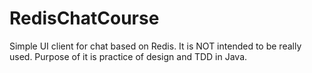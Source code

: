 RedisChatCourse
===============

Simple UI client for chat based on Redis. It is NOT intended to be really used. Purpose of it is practice of design and TDD in Java.